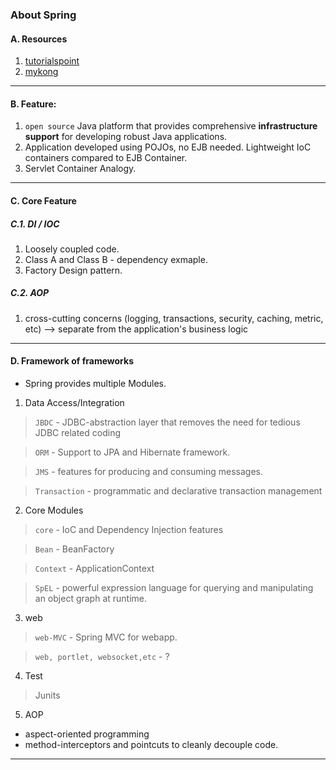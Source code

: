 ### About Spring

#### A. Resources
1. [tutorialspoint](https://www.tutorialspoint.com/spring/spring_overview.htm)
2. [mykong](https://www.mkyong.com/spring)

***

#### B. Feature:
1. `open source` Java platform that provides comprehensive **infrastructure support** for developing robust Java applications. 
2. Application developed using POJOs, no EJB needed. Lightweight IoC containers compared to EJB Container.
3. Servlet Container Analogy.

***

#### C. Core Feature 
##### C.1. DI / IOC
1. Loosely coupled code.
2. Class A and Class B - dependency exmaple.
3. Factory Design pattern.



##### C.2. AOP
1. cross-cutting concerns (logging, transactions, security, caching, metric, etc) --> separate from the application's business logic

***

#### D. Framework of frameworks
- Spring provides multiple Modules.

1. Data Access/Integration
> `JBDC` - JDBC-abstraction layer that removes the need for tedious JDBC related coding

> `ORM` - Support to JPA and Hibernate framework.

> `JMS` - features for producing and consuming messages.

> `Transaction` - programmatic and declarative transaction management

2. Core Modules  
> `core` - IoC and Dependency Injection features

> `Bean` - BeanFactory

> `Context`  - ApplicationContext

> `SpEL` - powerful expression language for querying and manipulating an object graph at runtime.

3. web
> `web-MVC` - Spring MVC for webapp.

> `web, portlet, websocket,etc` - ?


4. Test
> Junits

5. AOP 
- aspect-oriented programming 
- method-interceptors and pointcuts to cleanly decouple code.

***


